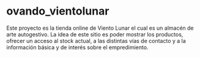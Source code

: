 # ovando_vientolunar

Este proyecto es la tienda online de Viento Lunar el cual es un almacén de arte autogestivo. La idea de este sitio es poder mostrar los productos, ofrecer un acceso al stock actual, a las distintas vías de contacto y a la información básica y de interés sobre el empredimiento.
